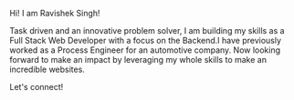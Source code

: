 Hi! I am Ravishek Singh!


Task driven and an innovative problem solver, I am building my skills as a Full Stack Web Developer with a focus 
on the Backend.I have previously worked as a Process Engineer for an automotive company. Now looking forward to make an impact 
by leveraging my whole skills to make an incredible websites.

Let's connect!
